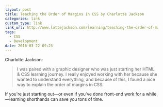 ```yaml
---
layout: post
title: Teaching the Order of Margins in CSS by Charlotte Jackson
categories: link
custom_type: link
link_url: http://www.lottejackson.com/learning/teaching-the-order-of-margins
tags:
  - CSS
  - Development
date: 2016-03-22 09:23
---
```

Charlotte Jackson:

> I was paired with a graphic designer who was just starting her HTML & CSS learning journey. I really enjoyed working with her because she wanted to understand everything, and because of this, I found a nice way to explain the order of margins in CSS.

If you're just starting out—or even if you've done front-end work for a while—learning shorthands can save you tons of time.